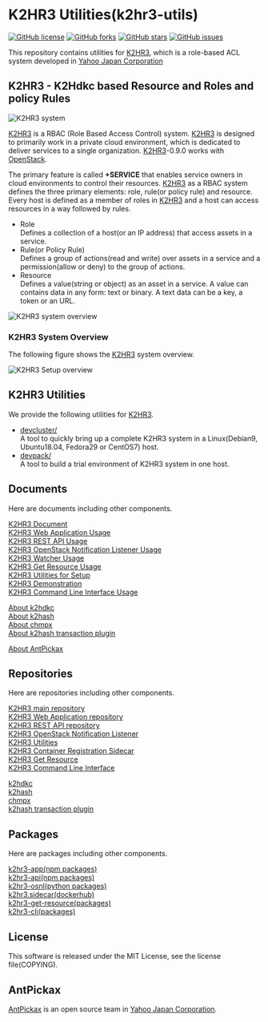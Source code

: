 K2HR3 Utilities(k2hr3-utils)
============================
[![GitHub license](https://img.shields.io/badge/license-MIT-blue.svg)](https://github.com/yahoojapan/k2hr3_utils/blob/master/COPYING)
[![GitHub forks](https://img.shields.io/github/forks/yahoojapan/k2hr3_utils.svg)](https://github.com/yahoojapan/k2hr3_utils/network)
[![GitHub stars](https://img.shields.io/github/stars/yahoojapan/k2hr3_utils.svg)](https://github.com/yahoojapan/k2hr3_utils/stargazers)
[![GitHub issues](https://img.shields.io/github/issues/yahoojapan/k2hr3_utils.svg)](https://github.com/yahoojapan/k2hr3_utils/issues)

This repository contains utilities for [K2HR3](https://k2hr3.antpick.ax/), which is a role-based ACL system developed in [Yahoo Japan Corporation](https://about.yahoo.co.jp/info/en/company/)

## **K2HR3** - **K2H**dkc based **R**esource and **R**oles and policy **R**ules

![K2HR3 system](https://k2hr3.antpick.ax/images/top_k2hr3.png)

[K2HR3](https://k2hr3.antpick.ax/) is a RBAC (Role Based Access Control) system. [K2HR3](https://k2hr3.antpick.ax/) is designed to primarily work in a private cloud environment, which is dedicated to deliver services to a single organization. [K2HR3](https://k2hr3.antpick.ax/)-0.9.0 works with [OpenStack](https://www.openstack.org/).

The primary feature is called **+SERVICE** that enables service owners in cloud environments to control their resources. [K2HR3](https://k2hr3.antpick.ax/) as a RBAC system defines the three primary elements: role, rule(or policy rule) and resource. Every host is defined as a member of roles in [K2HR3](https://k2hr3.antpick.ax/) and a host can access resources in a way followed by rules.

* Role  
  Defines a collection of a host(or an IP address) that access assets in a service.
* Rule(or Policy Rule)  
  Defines a group of actions(read and write) over assets in a service and a permission(allow or deny) to the group of actions.
* Resource  
  Defines a value(string or object) as an asset in a service. A value can contains data in any form: text or binary. A text data can be a key, a token or an URL.

![K2HR3 system overview](https://k2hr3.antpick.ax/images/overview_abstract.png)

### K2HR3 System Overview

The following figure shows the [K2HR3](https://k2hr3.antpick.ax/) system overview.

![K2HR3 Setup overview](https://k2hr3.antpick.ax/images/setup_overview.png)

## K2HR3 Utilities

We provide the following utilities for [K2HR3](https://k2hr3.antpick.ax/).

- [devcluster/](/devcluster)  
  A tool to quickly bring up a complete K2HR3 system in a Linux(Debian9, Ubuntu18.04, Fedora29 or CentOS7) host.
- [devpack/](/devpack)  
  A tool to build a trial environment of K2HR3 system in one host.

## Documents

Here are documents including other components.

[K2HR3 Document](https://k2hr3.antpick.ax/index.html)  
[K2HR3 Web Application Usage](https://k2hr3.antpick.ax/usage_app.html)  
[K2HR3 REST API Usage](https://k2hr3.antpick.ax/api.html)  
[K2HR3 OpenStack Notification Listener Usage](https://k2hr3.antpick.ax/detail_osnl.html)  
[K2HR3 Watcher Usage](https://k2hr3.antpick.ax/tools.html)  
[K2HR3 Get Resource Usage](https://k2hr3.antpick.ax/tools.html)  
[K2HR3 Utilities for Setup](https://k2hr3.antpick.ax/setup.html)  
[K2HR3 Demonstration](https://demo.k2hr3.antpick.ax/)  
[K2HR3 Command Line Interface Usage](https://k2hr3.antpick.ax/cli.html)  


[About k2hdkc](https://k2hdkc.antpick.ax/)  
[About k2hash](https://k2hash.antpick.ax/)  
[About chmpx](https://chmpx.antpick.ax/)  
[About k2hash transaction plugin](https://k2htpdtor.antpick.ax/)  

[About AntPickax](https://antpick.ax/)  

## Repositories

Here are repositories including other components.

[K2HR3 main repository](https://github.com/yahoojapan/k2hr3)  
[K2HR3 Web Application repository](https://github.com/yahoojapan/k2hr3_app)  
[K2HR3 REST API repository](https://github.com/yahoojapan/k2hr3_api)  
[K2HR3 OpenStack Notification Listener](https://github.com/yahoojapan/k2hr3_osnl)  
[K2HR3 Utilities](https://github.com/yahoojapan/k2hr3_utils)  
[K2HR3 Container Registration Sidecar](https://github.com/yahoojapan/k2hr3_sidecar)  
[K2HR3 Get Resource](https://github.com/yahoojapan/k2hr3_get_resource)  
[K2HR3 Command Line Interface](https://github.com/yahoojapan/k2hr3_cli)  

[k2hdkc](https://github.com/yahoojapan/k2hdkc)  
[k2hash](https://github.com/yahoojapan/k2hash)  
[chmpx](https://github.com/yahoojapan/chmpx)  
[k2hash transaction plugin](https://github.com/yahoojapan/k2htp_dtor)  

## Packages

Here are packages including other components.

[k2hr3-app(npm packages)](https://www.npmjs.com/package/k2hr3-app)  
[k2hr3-api(npm packages)](https://www.npmjs.com/package/k2hr3-api)  
[k2hr3-osnl(python packages)](https://pypi.org/project/k2hr3-osnl/)  
[k2hr3.sidecar(dockerhub)](https://hub.docker.com/r/antpickax/k2hr3.sidecar)  
[k2hr3-get-resource(packages)](https://packagecloud.io/app/antpickax/stable/search?q=k2hr3-get-resource)  
[k2hr3-cli(packages)](https://packagecloud.io/app/antpickax/stable/search?q=k2hr3-cli)  

## License

This software is released under the MIT License, see the license file(COPYING).

## AntPickax

[AntPickax](https://antpick.ax/) is an open source team in [Yahoo Japan Corporation](https://about.yahoo.co.jp/info/en/company/).
